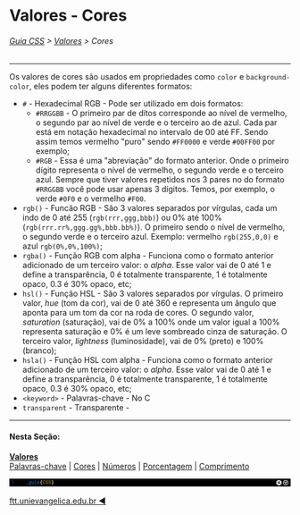 # Valores - Cores
###### [Guia CSS](../README.md) > [Valores](./valores) > Cores
---

Os valores de cores são usados em propriedades como `color` e `background-color`, eles podem ter alguns diferentes formatos:

- `#` - Hexadecimal RGB - Pode ser utilizado em dois formatos: 
  - `#RRGGBB` - O primeiro par de dítos corresponde ao nível de vermelho, o segundo par ao nível de verde e o terceiro ao de azul. Cada par está em notação hexadecimal no intervalo de 00 até FF. Sendo assim temos vermelho "puro" sendo `#FF0000` e verde `#00FF00` por exemplo;
  - `#RGB` - Essa é uma "abreviação" do formato anterior. Onde o primeiro dígito representa o nível de vermelho, o segundo verde e o terceiro azul. Sempre que tiver valores repetidos nos 3 pares no do formato `#RRGGBB` você pode usar apenas 3 dígitos. Temos, por exemplo, o verde `#0F0` e o vermelho `#F00`.
- `rgb()` - Funcão RGB - São 3 valores separados por vírgulas, cada um indo de 0 até 255 (`rgb(rrr,ggg,bbb)`) ou 0% até 100% (`rgb(rrr.rr%,ggg.gg%,bbb.bb%)`). O primeiro sendo o nível de vermelho, o segundo verde e o terceiro azul. Exemplo: vermelho `rgb(255,0,0)` e azul `rgb(0%,0%,100%)`;
- `rgba()` - Função RGB com alpha - Funciona como o formato anterior adicionado de um terceiro valor: o *alpha*. Esse valor vai de 0 até 1 e define a transparência, 0 é totalmente transparente, 1 é totalmente opaco, 0.3 é 30% opaco, etc;
- `hsl()` - Função HSL - São 3 valores separados por vírgulas. O primeiro valor, *hue* (tom da cor), vai de 0 até 360 e representa um ângulo que aponta para um tom da cor na roda de cores. O segundo valor, *saturation* (saturação), vai de 0% a 100% onde um valor igual a 100% representa saturação e 0% é um leve sombreado cinza de saturação. O terceiro valor, *lightness* (luminosidade), vai de 0% (preto) e 100% (branco);
- `hsla()` - Função HSL com alpha - Funciona como o formato anterior adicionado de um terceiro valor: o *alpha*. Esse valor vai de 0 até 1 e define a transparência, 0 é totalmente transparente, 1 é totalmente opaco, 0.3 é 30% opaco, etc;
- `<keyword>` - Palavras-chave - No C
- `transparent` - Transparente -

---
#### Nesta Seção:
[**Valores**](./valores.md)  
[Palavras-chave](./palavras-chave.md) | [Cores](./cores.md) | [Números](./numeros.md) | [Porcentagem](./porcentagem.md) | [Comprimento](./comprimento.md) 

<img src="../assets/guia-css-linha-horizontal.jpg">

[ftt.unievangelica.edu.br :arrow_backward:](http://ftt.unievangelica.edu.br) 